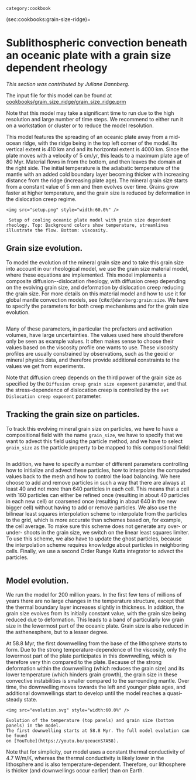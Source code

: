 ```{tags}
category:cookbook
```

(sec:cookbooks:grain-size-ridge)=
# Sublithospheric convection beneath an oceanic plate with a grain size dependent rheology

*This section was contributed by Juliane Dannberg.*

The input file for this model can be found at
[cookbooks/grain_size_ridge/grain_size_ridge.prm](https://www.github.com/geodynamics/aspect/blob/main/cookbooks/grain_size_ridge/grain_size_ridge.prm)

Note that this model may take a significant time to run due to the high
resolution and large number of time steps. We recommend to either run it
on a workstation or cluster or to reduce the model resolution.

This model features the spreading of an oceanic plate away from a mid-ocean
ridge, with the ridge being in the top left corner of the model. Its vertical
extent is 410 km and and its horizontal extent is 4000 km. Since the plate
moves with a velocity of 5 cm/yr, this leads to a maximum plate age of 80 Myr.
Material flows in from the bottom, and then leaves the domain at the right side.
The initial temperature is the adiabatic temperature of the mantle with an
added cold boundary layer becoming thicker with increasing distance from the
ridge (increasing plate age). The mineral grain size starts from a constant
value of 5 mm and then evolves over time. Grains grow faster at higher
temperature, and the grain size is reduced by deformation in the dislocation
creep regime.


```{figure-md} fig:grain-size-ridge
<img src="setup.png" style="width:60.0%" />

 Setup of cooling oceanic plate model with grain size dependent rheology. Top: Background colors show temperature, streamlines illustrate the flow. Bottom: viscosity.
```

## Grain size evolution.

To model the evolution of the mineral grain size and to take this grain size
into account in our rheological model, we use the grain size material model,
where these equations are implemented. This model implements a composite
diffusion--dislocation rheology, with diffusion creep depending on the
evolving grain size, and deformation by dislocation creep reducing the grain
size. For more details on this material model and how to use it for global
mantle convection models, see {cite:t}`dannberg:grain:size`.
We have to specify the parameters for both creep mechanisms and for the grain
size evolution.

```{literalinclude} material_model.part.prm
```

Many of these parameters, in particular the prefactors and activation volumes,
have large uncertainties. The values used here should therefore only be seen
as example values. It often makes sense to choose their values based on the
viscosity profile one wants to use. These viscosity profiles are usually
constrained by observations, such as the geoid or mineral physics data, and
therefore provide additional constraints to the values we get from experiments.

Note that diffusion creep depends on the third power of the grain size as
specified by the `Diffusion creep grain size exponent` parameter, and that
the stress-dependence of dislocation creep is controlled by the
`set Dislocation creep exponent` parameter.


## Tracking the grain size on particles.

To track this evolving mineral grain size on particles, we have to have a
compositional field with the name `grain_size`, we have to specify that
we want to advect this field using the particle method, and we have to select
`grain_size` as the particle property to be mapped to this compositional field:

```{literalinclude} fields.part.prm
```

In addition, we have to specify a number of different parameters controlling
how to initialize and advect these particles, how to interpolate the computed
values back to the mesh and how to control the load balancing.
We here choose to add and remove particles in such a way that there are always
at least 40 and not more than 640 particles in each cell. This means that a
cell with 160 particles can either be refined once (resulting in about 40
particles in each new cell) or coarsened once (resulting in about 640 in the
new bigger cell) without having to add or remove particles. We also use the
bilinear least squares interpolation scheme to interpolate from the particles
to the grid, which is more accurate than schemes based on, for example, the
cell average. To make sure this scheme does not generate any over- or under-
shoots in the grain size, we switch on the linear least squares limiter. To
use this scheme, we also have to update the ghost particles, because the
interpolation scheme requires knowledge about particles in neighboring cells.
Finally, we use a second Order Runge Kutta integrator to advect the particles.

```{literalinclude} particles.part.prm
```

## Model evolution.

We run the model for 200 million years. In the first few tens of millions of years
there are no large changes in the temperature structure, except that the
thermal boundary layer increases slightly in thickness. In addition, the grain
size evolves from its initially constant value, with the grain size being
reduced due to deformation. This leads to a band of particularly low grain
size in the lowermost part of the oceanic plate. Grain size is also reduced
in the asthenesphere, but to a lesser degree.

At 58.8 Myr, the first downwelling from the base of the lithosphere starts to
form. Due to the strong temperature-dependence of the viscosity, only the
lowermost part of the plate participates in this downwelling, which is
therefore very thin compared to the plate. Because of the strong deformation
within the downwelling (which reduces the grain size) and its lower
temperature (which hinders grain growth), the grain size in these convective
instabilities is smaller compared to the surrounding mantle. Over time,
the downwelling moves towards the left and younger plate ages, and additional
downwellings start to develop until the model reaches a quasi-steady state.

```{figure-md} fig:grain-size-ridge-result
<img src="evolution.svg" style="width:60.0%" />

Evolution of the temperature (top panels) and grain size (bottom panels) in the model.
The first downwelling starts at 58.8 Myr. The full model evolution can be found
on [YouTube](https://youtu.be/qeeucnS7A58).
```

Note that for simplicity, our model uses a constant thermal conductivity of
4.7 W/m/K, whereas the thermal conductivity is likely lower in the lithosphere
and is also temperature-dependent. Therefore, our lithosphere is thicker (and
downwellings occur earlier) than on Earth.

